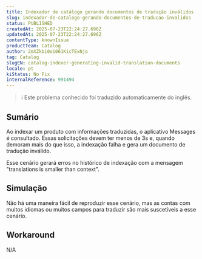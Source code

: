 ```yaml
---
title: Indexador de catálogo gerando documentos de tradução inválidos
slug: indexador-de-catalogo-gerando-documentos-de-traducao-invalidos
status: PUBLISHED
createdAt: 2025-07-23T22:24:27.696Z
updatedAt: 2025-07-23T22:24:27.696Z
contentType: knownIssue
productTeam: Catalog
author: 2mXZkbi0oi061KicTExNjo
tag: Catalog
slugEN: catalog-indexer-generating-invalid-translation-documents
locale: pt
kiStatus: No Fix
internalReference: 991494
---
```


>ℹ️ Este problema conhecido foi traduzido automaticamente do inglês.

## Sumário


Ao indexar um produto com informações traduzidas, o aplicativo Messages é consultado. Essas solicitações devem ter menos de 3s e, quando demoram mais do que isso, a indexação falha e gera um documento de tradução inválido.

Esse cenário gerará erros no histórico de indexação com a mensagem "translations is smaller than context".
## Simulação


Não há uma maneira fácil de reproduzir esse cenário, mas as contas com muitos idiomas ou muitos campos para traduzir são mais suscetíveis a esse cenário.


## Workaround


N/A

